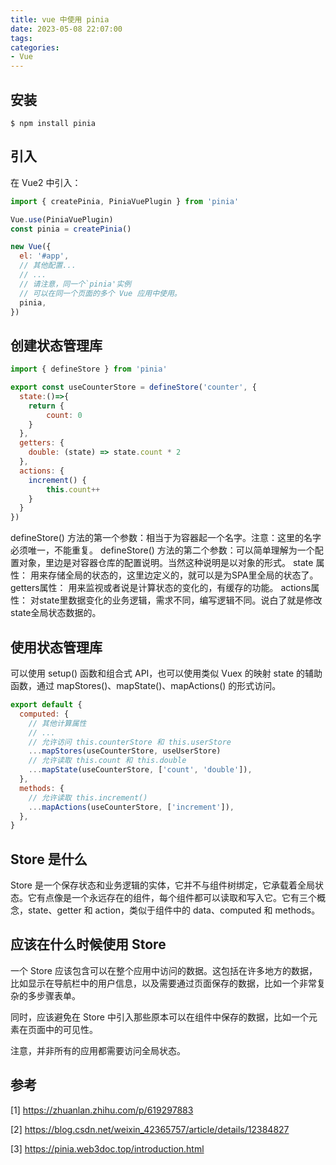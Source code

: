 ```yaml
---
title: vue 中使用 pinia
date: 2023-05-08 22:07:00
tags:
categories:
- Vue
---
```



## 安装
```shell
$ npm install pinia
```


## 引入
在 Vue2 中引入：
```javascript
import { createPinia, PiniaVuePlugin } from 'pinia'

Vue.use(PiniaVuePlugin)
const pinia = createPinia()

new Vue({
  el: '#app',
  // 其他配置...
  // ...
  // 请注意，同一个`pinia'实例
  // 可以在同一个页面的多个 Vue 应用中使用。 
  pinia,
})
```


## 创建状态管理库
```javascript
import { defineStore } from 'pinia'

export const useCounterStore = defineStore('counter', {
  state:()=>{
    return {
        count: 0
    }
  },
  getters: {
    double: (state) => state.count * 2
  },
  actions: {
    increment() {
        this.count++
    }
  }
})
```
defineStore() 方法的第一个参数：相当于为容器起一个名字。注意：这里的名字必须唯一，不能重复。
defineStore() 方法的第二个参数：可以简单理解为一个配置对象，里边是对容器仓库的配置说明。当然这种说明是以对象的形式。
state 属性： 用来存储全局的状态的，这里边定义的，就可以是为SPA里全局的状态了。
getters属性： 用来监视或者说是计算状态的变化的，有缓存的功能。
actions属性： 对state里数据变化的业务逻辑，需求不同，编写逻辑不同。说白了就是修改state全局状态数据的。


## 使用状态管理库
可以使用 setup() 函数和组合式 API，也可以使用类似 Vuex 的映射 state 的辅助函数，通过 mapStores()、mapState()、mapActions() 的形式访问。
```javascript
export default {
  computed: {
    // 其他计算属性
    // ...
    // 允许访问 this.counterStore 和 this.userStore
    ...mapStores(useCounterStore, useUserStore)
    // 允许读取 this.count 和 this.double
    ...mapState(useCounterStore, ['count', 'double']),
  },
  methods: {
    // 允许读取 this.increment()
    ...mapActions(useCounterStore, ['increment']),
  },
}
```


## Store 是什么
Store 是一个保存状态和业务逻辑的实体，它并不与组件树绑定，它承载着全局状态。它有点像是一个永远存在的组件，每个组件都可以读取和写入它。它有三个概念，state、getter 和 action，类似于组件中的 data、computed 和 methods。


## 应该在什么时候使用 Store
一个 Store 应该包含可以在整个应用中访问的数据。这包括在许多地方的数据，比如显示在导航栏中的用户信息，以及需要通过页面保存的数据，比如一个非常复杂的多步骤表单。

同时，应该避免在 Store 中引入那些原本可以在组件中保存的数据，比如一个元素在页面中的可见性。

注意，并非所有的应用都需要访问全局状态。


## 参考
[1] https://zhuanlan.zhihu.com/p/619297883

[2] https://blog.csdn.net/weixin_42365757/article/details/12384827

[3] https://pinia.web3doc.top/introduction.html